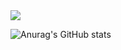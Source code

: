 <img src="https://capsule-render.vercel.app/api?type=waving&color=FF8E7F28&height=250&section=header&text=KIMDOYEON&fontSize=30" />

![Anurag's GitHub stats](https://github-readme-stats.vercel.app/api?username=dozagirugi&show_icons=true&theme=tokyonight)

<!--
**dozagirugi/dozagirugi** is a ✨ _special_ ✨ repository because its `README.md` (this file) appears on your GitHub profile.

Here are some ideas to get you started:

- 🔭 I’m currently working on ...
- 🌱 I’m currently learning ...
- 👯 I’m looking to collaborate on ...
- 🤔 I’m looking for help with ...
- 💬 Ask me about ...
- 📫 How to reach me: ...
- 😄 Pronouns: ...
- ⚡ Fun fact: ...
-->
